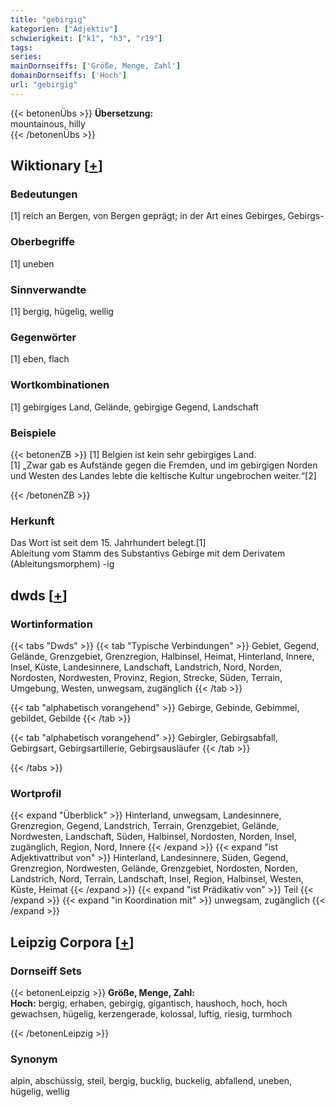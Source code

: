 ```yaml
---
title: "gebirgig"
kategorien: ["Adjektiv"]
schwierigkeit: ["k1", "h3", "r19"]
tags:
series:
mainDornseiffs: ['Größe, Menge, Zahl']
domainDornseiffs: ['Hoch']
url: "gebirgig"
---
```


{{< betonenÜbs >}}
**Übersetzung:**  
mountainous, hilly  
{{< /betonenÜbs >}}

## Wiktionary [[+](https://de.wiktionary.org/wiki/gebirgig)]

### Bedeutungen
[1] reich an Bergen, von Bergen geprägt; in der Art eines Gebirges, Gebirgs-  

### Oberbegriffe
[1] uneben  

### Sinnverwandte
[1] bergig, hügelig, wellig  

### Gegenwörter
[1] eben, flach  

### Wortkombinationen
[1] gebirgiges Land, Gelände, gebirgige Gegend, Landschaft  

### Beispiele
{{< betonenZB >}}
[1] Belgien ist kein sehr gebirgiges Land.  
[1] „Zwar gab es Aufstände gegen die Fremden, und im gebirgigen Norden und Westen des Landes lebte die keltische Kultur ungebrochen weiter.“[2]  

{{< /betonenZB >}}
### Herkunft
Das Wort ist seit dem 15. Jahrhundert belegt.[1]  
Ableitung vom Stamm des Substantivs Gebirge mit dem Derivatem (Ableitungsmorphem) -ig  



## dwds [[+](https://www.dwds.de/wb/gebirgig)]

### Wortinformation
{{< tabs "Dwds" >}}
{{< tab "Typische Verbindungen" >}}
Gebiet, Gegend, Gelände, Grenzgebiet, Grenzregion, Halbinsel, Heimat, Hinterland, Innere, Insel, Küste, Landesinnere, Landschaft, Landstrich, Nord, Norden, Nordosten, Nordwesten, Provinz, Region, Strecke, Süden, Terrain, Umgebung, Westen, unwegsam, zugänglich
{{< /tab >}}

{{< tab "alphabetisch vorangehend" >}}
Gebirge, Gebinde, Gebimmel, gebildet, Gebilde
{{< /tab >}}

{{< tab "alphabetisch vorangehend" >}}
Gebirgler, Gebirgsabfall, Gebirgsart, Gebirgsartillerie, Gebirgsausläufer
{{< /tab >}}

{{< /tabs >}}

### Wortprofil
{{< expand "Überblick" >}} Hinterland, unwegsam, Landesinnere, Grenzregion, Gegend, Landstrich, Terrain, Grenzgebiet, Gelände, Nordwesten, Landschaft, Süden, Halbinsel, Nordosten, Norden, Insel, zugänglich, Region, Nord, Innere {{< /expand >}}
{{< expand "ist Adjektivattribut von" >}} Hinterland, Landesinnere, Süden, Gegend, Grenzregion, Nordwesten, Gelände, Grenzgebiet, Nordosten, Norden, Landstrich, Nord, Terrain, Landschaft, Insel, Region, Halbinsel, Westen, Küste, Heimat {{< /expand >}}
{{< expand "ist Prädikativ von" >}} Teil {{< /expand >}}
{{< expand "in Koordination mit" >}} unwegsam, zugänglich {{< /expand >}}

## Leipzig Corpora [[+](https://corpora.uni-leipzig.de/en/res?word=gebirgig&corpusId=deu_newscrawl-public_2018)]

### Dornseiff Sets
{{< betonenLeipzig >}}
**Größe, Menge, Zahl:**  
**Hoch:** bergig, erhaben, gebirgig, gigantisch, haushoch, hoch, hoch gewachsen, hügelig, kerzengerade, kolossal, luftig, riesig, turmhoch  

{{< /betonenLeipzig >}}

### Synonym
alpin, abschüssig, steil, bergig, bucklig, buckelig, abfallend, uneben, hügelig, wellig

